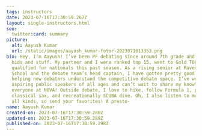 ```yaml
---
tags: instructors
date: 2023-07-16T17:30:59.267Z
layout: single-instructors.html
seo:
  twitter:card: summary
picture:
  alt: Aayush Kumar
  url: /static/images/aayush_kumar-fotor-2023071613353.png
bio: Hey, I’m Aayush! I’ve been PF debating since around 7th grade and got a few
  bids and stuff. My partner and I were ranked top 15, went to Gold TOC, and
  qualified for nationals this past season. As a rising senior at Ravenwood High
  School and the debate team’s head captain, I have gotten pretty good at
  helping new debaters understand the competitive debate space. I’ve worked with
  aspiring public speakers of all ages and can’t wait to share my knowledge with
  everyone at NOVA! Outside debate, I love to hike, follow Formula 1, play
  classical sax, and recreationally SCUBA dive. Oh, I also listen to music of
  all kinds, so send your favorites! A presto-
name: Aayush Kumar
created-on: 2023-07-16T17:30:59.280Z
updated-on: 2023-07-16T17:30:59.289Z
published-on: 2023-07-16T17:30:59.298Z
---
```

